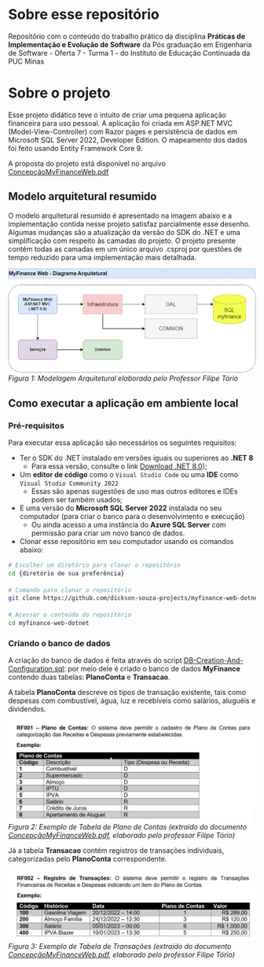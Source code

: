 # Sobre esse repositório

Repositório com o conteúdo do trabalho prático da disciplina **Práticas de Implementação e Evolução de Software** da Pós graduação em Engenharia de Software - Oferta 7 - Turma 1 - do Instituto de Educação Continuada da PUC Minas

# Sobre o projeto

Esse projeto didático teve o intuito de criar uma pequena aplicação financeira para uso pessoal. A aplicação foi criada em ASP.NET MVC (Model-View-Controller) com Razor pages e persistência de dados em Microsoft SQL Server 2022, Developer Edition. O mapeamento dos dados foi feito usando Entity Framework Core 9.

A proposta do projeto está disponível no arquivo [ConcepçãoMyFinanceWeb.pdf](./docs/ConcepçãoMyFinanceWeb.pdf)

## Modelo arquitetural resumido

O modelo arquitetural resumido é apresentado na imagem abaixo e a implementação contida nesse projeto satisfaz parcialmente esse desenho. Algumas mudanças são a atualização da versão do SDK do .NET e uma simplificação com respeito às camadas do projeto. O projeto presente contém todas as camadas em um único arquivo .csproj por questões de tempo reduzido para uma implementação mais detalhada.

![Modelagem Arquitetural por Filipe Tório](./docs/MyFinanceWeb-ModelagemArquitetural.png)
*Figura 1: Modelagem Arquitetural elaborada pelo Professor Filipe Tório*

## Como executar a aplicação em ambiente local

### Pré-requisitos
Para executar essa aplicação são necessários os seguintes requisitos:
- Ter o SDK do .NET instalado em versões iguais ou superiores ao **.NET 8**
  - Para essa versão, consulte o link [Download .NET 8.0](https://dotnet.microsoft.com/en-us/download/dotnet/8.0));
- Um **editor de código** como o `Visual Studio Code` ou uma **IDE** como `Visual Studio Community 2022`
  - Essas são apenas sugestões de uso mas outros editores e IDEs podem ser também usados;
- E uma versão do **Microsoft SQL Server 2022** instalada no seu computador (para criar o banco para o desenvolvimento e execução)
  - Ou ainda acesso a uma instância do **Azure SQL Server** com permissão para criar um novo banco de dados.
- Clonar esse repositório em seu computador usando os comandos abaixo:
```bash
# Escolher um diretório para clonar o repositório
cd {diretório de sua preferência}

# Comando para clonar o repositório
git clone https://github.com/dickson-souza-projects/myfinance-web-dotnet.git

# Acessar o conteúdo do repositório
cd myfinance-web-dotnet
```

### Criando o banco de dados

A criação do banco de dados é feita através do script [DB-Creation-And-Configuration.sql](./Scripts/DB-Creation-and-Configuration.sql): por meio dele é criado o banco de dados **MyFinance** contendo duas tabelas: **PlanoConta** e **Transacao**.

A tabela **PlanoConta** descreve os tipos de transação existente, tais como despesas com combustível, água, luz e recebíveis como salários, aluguéis e dividendos.

![Exemplo de Tabela de Plano de Contas](./docs/Exemplo_Tabela_Plano_Contas.png)
*Figura 2: Exemplo de Tabela de Plano de Contas (extraído do documento [ConcepçãoMyFinanceWeb.pdf](./docs/ConcepçãoMyFinanceWeb.pdf), elaborado pelo professor Filipe Tório)*

Já a tabela **Transacao** contém registros de transações individuais, categorizadas pelo **PlanoConta** correspondente.

![Exemplo de Tabela de Transações](./docs/Exemplo_Tabela_Transacao.png)
*Figura 3: Exemplo de Tabela de Transações (extraído do documento [ConcepçãoMyFinanceWeb.pdf](./docs/ConcepçãoMyFinanceWeb.pdf), elaborado pelo professor Filipe Tório)*

